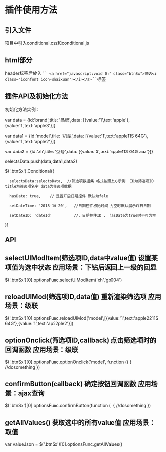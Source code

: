 # 插件使用方法

引入文件
-------
项目中引入conditional.css和conditional.js

html部分
-------
header标签后放入
` `` <a href="javascript:void 0;" class="btnSx">筛选<i class="iconfont icon-shaixuan"></i></a>
` `` 
标签

插件API及初始化方法
----- 
  初始化方法实例：  
  
  var data = {id:'brand',title: '品牌',data: [{value:'1',text:'apple'},{value:'1',text:'apple3'}]}   
  
  var data1 = {id:'model',title: '机型',data: [{value:'1',text:'apple11S 64G'},{value:'1',text:'apple2'}]}   
  
  var data2 = {id:'xh',title: '型号',data: [{value:'5',text:'apple11S 64G aaa'}]}  
  
  selectsData.push(data,data1,data2)     
  
  $('.btnSx').Conditional({      
  
      selectsData:selectsData,  //筛选项数据集 格式按照上方示例  ID为筛选项ID title为筛选项名字 data为筛选项数据    
      
      hasDate: true,    // 是否开启日期控件 默认为fale      
      
      setDateTime: '2018-10-20',   //日期控件初始时间 为空时默认展示昨日日期    
      
      setDateID: 'dateId'          //，日期控件ID ， hasDate为true时不可为空     
      
  })    
  
  API  
  ---
  selectUlModItem(筛选项ID,data中value值)  设置某项值为选中状态 应用场景：下钻后返回上一级的回显
  --
  $('.btnSx')[0].optionsFunc.selectUlModItem('xh','gb004')
  
  reloadUlMod(筛选项ID,data值)  重新渲染筛选项 应用场景：级联
  --
  $('.btnSx')[0].optionsFunc.reloadUlMod('model',[{value:'1',text:'apple2211S 64G'},{value:'1',text:'ap22ple2'}])
  
  optionOnclick(筛选项ID,callback) 点击筛选项时的回调函数 应用场景：级联
  --
   $('.btnSx')[0].optionsFunc.optionOnclick('model', function () {
  //dosomething
  })
  
  confirmButton(callback)  确定按钮回调函数 应用场景：ajax查询
  --
  $('.btnSx')[0].optionsFunc.confirmButton(function () {
    //dosomething
  })
  
  getAllValues()  获取选中的所有value值 应用场景：取值
  --
  var valueJson = $('.btnSx')[0].optionsFunc.getAllValues()
